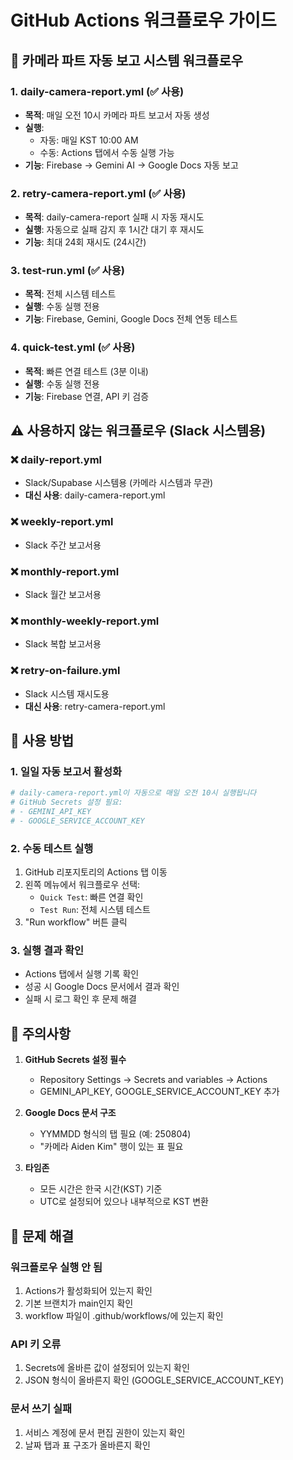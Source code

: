 # GitHub Actions 워크플로우 가이드

## 🎯 카메라 파트 자동 보고 시스템 워크플로우

### 1. daily-camera-report.yml (✅ 사용)
- **목적**: 매일 오전 10시 카메라 파트 보고서 자동 생성
- **실행**: 
  - 자동: 매일 KST 10:00 AM
  - 수동: Actions 탭에서 수동 실행 가능
- **기능**: Firebase → Gemini AI → Google Docs 자동 보고

### 2. retry-camera-report.yml (✅ 사용)
- **목적**: daily-camera-report 실패 시 자동 재시도
- **실행**: 자동으로 실패 감지 후 1시간 대기 후 재시도
- **기능**: 최대 24회 재시도 (24시간)

### 3. test-run.yml (✅ 사용)
- **목적**: 전체 시스템 테스트
- **실행**: 수동 실행 전용
- **기능**: Firebase, Gemini, Google Docs 전체 연동 테스트

### 4. quick-test.yml (✅ 사용)
- **목적**: 빠른 연결 테스트 (3분 이내)
- **실행**: 수동 실행 전용
- **기능**: Firebase 연결, API 키 검증

## ⚠️ 사용하지 않는 워크플로우 (Slack 시스템용)

### ❌ daily-report.yml
- Slack/Supabase 시스템용 (카메라 시스템과 무관)
- **대신 사용**: daily-camera-report.yml

### ❌ weekly-report.yml
- Slack 주간 보고서용

### ❌ monthly-report.yml  
- Slack 월간 보고서용

### ❌ monthly-weekly-report.yml
- Slack 복합 보고서용

### ❌ retry-on-failure.yml
- Slack 시스템 재시도용
- **대신 사용**: retry-camera-report.yml

## 🚀 사용 방법

### 1. 일일 자동 보고서 활성화
```yaml
# daily-camera-report.yml이 자동으로 매일 오전 10시 실행됩니다
# GitHub Secrets 설정 필요:
# - GEMINI_API_KEY
# - GOOGLE_SERVICE_ACCOUNT_KEY
```

### 2. 수동 테스트 실행
1. GitHub 리포지토리의 Actions 탭 이동
2. 왼쪽 메뉴에서 워크플로우 선택:
   - `Quick Test`: 빠른 연결 확인
   - `Test Run`: 전체 시스템 테스트
3. "Run workflow" 버튼 클릭

### 3. 실행 결과 확인
- Actions 탭에서 실행 기록 확인
- 성공 시 Google Docs 문서에서 결과 확인
- 실패 시 로그 확인 후 문제 해결

## 📝 주의사항

1. **GitHub Secrets 설정 필수**
   - Repository Settings → Secrets and variables → Actions
   - GEMINI_API_KEY, GOOGLE_SERVICE_ACCOUNT_KEY 추가

2. **Google Docs 문서 구조**
   - YYMMDD 형식의 탭 필요 (예: 250804)
   - "카메라 Aiden Kim" 행이 있는 표 필요

3. **타임존**
   - 모든 시간은 한국 시간(KST) 기준
   - UTC로 설정되어 있으나 내부적으로 KST 변환

## 🔧 문제 해결

### 워크플로우 실행 안 됨
1. Actions가 활성화되어 있는지 확인
2. 기본 브랜치가 main인지 확인
3. workflow 파일이 .github/workflows/에 있는지 확인

### API 키 오류
1. Secrets에 올바른 값이 설정되어 있는지 확인
2. JSON 형식이 올바른지 확인 (GOOGLE_SERVICE_ACCOUNT_KEY)

### 문서 쓰기 실패
1. 서비스 계정에 문서 편집 권한이 있는지 확인
2. 날짜 탭과 표 구조가 올바른지 확인